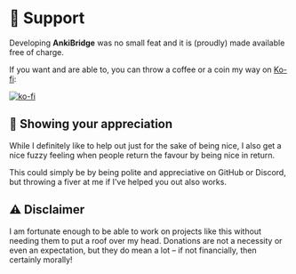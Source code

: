 # 🙏 Support

Developing **AnkiBridge** was no small feat and it is (proudly) made available
free of charge.

If you want and are able to, you can throw a coffee or a coin my way on [Ko-fi]:

[![ko-fi](https://ko-fi.com/img/githubbutton_sm.svg)](https://ko-fi.com/Q5Q74Z108)

## 🎁 Showing your appreciation

While I definitely like to help out just for the sake of being nice, I also
get a nice fuzzy feeling when people return the favour by being nice in return.

This could simply be by being polite and appreciative on GitHub or Discord,
but throwing a fiver at me if I've helped you out also works.

## ⚠ Disclaimer

I am fortunate enough to be able to work on projects like this without needing
them to put a roof over my head. Donations are not a necessity or even an expectation,
but they do mean a lot – if not financially, then certainly morally!

[Ko-fi]: https://ko-fi.com/jeppe
